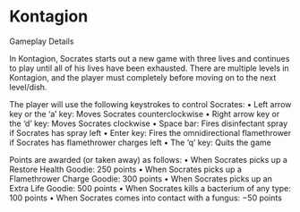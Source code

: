 # Kontagion

Gameplay Details

In Kontagion, Socrates starts out a new game with three lives and continues to play until
all of his lives have been exhausted. There are multiple levels in Kontagion, and the player must completely before
moving on to the next level/dish.

The player will use the following keystrokes to control Socrates:
• Left arrow key or the ‘a’ key: Moves Socrates counterclockwise
• Right arrow key or the ‘d’ key: Moves Socrates clockwise
• Space bar: Fires disinfectant spray if Socrates has spray left
• Enter key: Fires the omnidirectional flamethrower if Socrates has flamethrower
charges left
• The ‘q’ key: Quits the game

Points are awarded (or taken away) as follows:
• When Socrates picks up a Restore Health Goodie: 250 points
• When Socrates picks up a Flamethrower Charge Goodie: 300 points
• When Socrates picks up an Extra Life Goodie: 500 points
• When Socrates kills a bacterium of any type: 100 points
• When Socrates comes into contact with a fungus: −50 points
